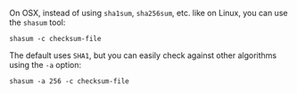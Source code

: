 On OSX, instead of using `sha1sum`, `sha256sum`, etc. like on Linux, you can use the `shasum` tool:

    shasum -c checksum-file

The default uses `SHA1`, but you can easily check against other algorithms using the `-a` option:

    shasum -a 256 -c checksum-file

